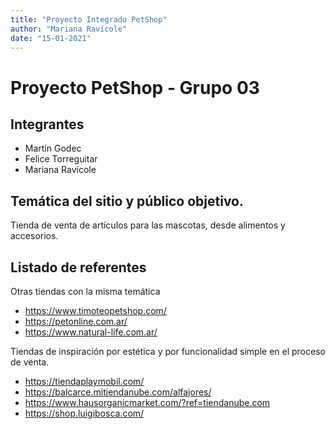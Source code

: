 ```yaml
---
title: "Proyecto Integrado PetShop"
author: "Mariana Ravícole"
date: "15-01-2021"
---
```


# Proyecto PetShop - Grupo 03

## Integrantes

- Martín Godec
- Felice Torreguitar
- Mariana Ravícole


## Temática del sitio y público objetivo.

Tienda de venta de artículos para las mascotas, desde alimentos y accesorios.

## Listado de referentes

Otras tiendas con la misma temática

- https://www.timoteopetshop.com/
- https://petonline.com.ar/
- https://www.natural-life.com.ar/

Tiendas de inspiración por estética y por funcionalidad simple en el proceso de venta.

- https://tiendaplaymobil.com/
- https://balcarce.mitiendanube.com/alfajores/
- https://www.hausorganicmarket.com/?ref=tiendanube.com
- https://shop.luigibosca.com/

